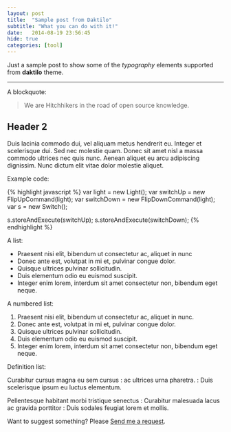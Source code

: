 ```yaml
---
layout: post
title:  "Sample post from Daktilo"
subtitle: "What you can do with it!"
date:   2014-08-19 23:56:45
hide: true
categories: [tool]
---
```


Just a sample post to show some of the *typography* elements supported from
**daktilo** theme.

___

A blockquote:

> We are Hitchhikers in the road of open source knowledge.

## Header 2

Duis lacinia commodo dui, vel aliquam metus hendrerit eu. Integer et scelerisque dui. Sed nec molestie quam. Donec sit amet nisl a massa commodo ultrices nec quis nunc. Aenean aliquet eu arcu adipiscing dignissim. Nunc dictum elit vitae dolor molestie aliquet.


Example code:

{% highlight javascript %}
var light = new Light();
var switchUp = new FlipUpCommand(light);
var switchDown = new FlipDownCommand(light);
var s = new Switch();

s.storeAndExecute(switchUp);
s.storeAndExecute(switchDown);
{% endhighlight %}


A list:

- Praesent nisi elit, bibendum ut consectetur ac, aliquet in nunc
- Donec ante est, volutpat in mi et, pulvinar congue dolor.
- Quisque ultrices pulvinar sollicitudin.
- Duis elementum odio eu euismod suscipit.
- Integer enim lorem, interdum sit amet consectetur non, bibendum eget neque.

A numbered list:

1. Praesent nisi elit, bibendum ut consectetur ac, aliquet in nunc.
2. Donec ante est, volutpat in mi et, pulvinar congue dolor.
3. Quisque ultrices pulvinar sollicitudin.
4. Duis elementum odio eu euismod suscipit.
5. Integer enim lorem, interdum sit amet consectetur non, bibendum eget neque.

Definition list:

Curabitur cursus magna eu sem cursus
: ac ultrices urna pharetra.
: Duis scelerisque ipsum eu luctus elementum.

Pellentesque habitant morbi tristique senectus
: Curabitur malesuada lacus ac gravida porttitor
: Duis sodales feugiat lorem et mollis.

Want to suggest something? Please [Send me a request](https://github.com/kronik3r/daktilo/issues/new).